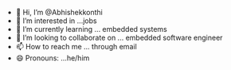- 👋 Hi, I’m @Abhishekkonthi
- 👀 I’m interested in ...jobs
- 🌱 I’m currently learning ... embedded systems 
- 💞️ I’m looking to collaborate on ... embedded software engineer 
- 📫 How to reach me ... through email 
- 😄 Pronouns: ...he/him


<!---
Abhishekkonthi/Abhishekkonthi is a ✨ special ✨ repository because its `README.md` (this file) appears on your GitHub profile.
You can click the Preview link to take a look at your changes.
--->

